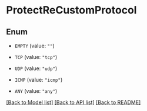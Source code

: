 # ProtectReCustomProtocol

## Enum


* `EMPTY` (value: `""`)

* `TCP` (value: `"tcp"`)

* `UDP` (value: `"udp"`)

* `ICMP` (value: `"icmp"`)

* `ANY` (value: `"any"`)


[[Back to Model list]](../README.md#documentation-for-models) [[Back to API list]](../README.md#documentation-for-api-endpoints) [[Back to README]](../README.md)


